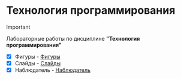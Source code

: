 # Технология программирования

> [!IMPORTANT]
> Лабораторные работы по дисциплине __"Технология программирования"__

- [x] Фигуры - [Фигуры](https://github.com/Cyanola/Shapes_programmingTechnology/tree/Develop)
- [x] Слайды - [Слайды](https://github.com/Cyanola/Slides/tree/Develop)
- [x] Наблюдатель - [Наблюдатель](https://github.com/Cyanola/observer/tree/Develop) 
